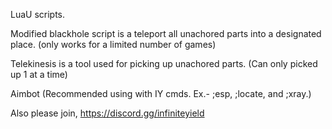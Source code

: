LuaU scripts.

Modified blackhole script is a teleport all unachored parts into a designated place. (only works for a limited number of games)

Telekinesis is a tool used for picking up unachored parts. (Can only picked up 1 at a time)

Aimbot (Recommended using with IY cmds. Ex.- ;esp, ;locate, and ;xray.)


Also please join,
https://discord.gg/infiniteyield
